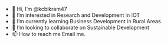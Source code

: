 - 👋 Hi, I’m @kcbikram47
- 👀 I’m interested in Research and Development in IOT
- 🌱 I’m currently learning Business Development in Rural Areas
- 💞️ I’m looking to collaborate on Sustainable Development
- 📫 How to reach me Email me.

<!---
kcbikram47/kcbikram47 is a ✨ special ✨ repository because its `README.md` (this file) appears on your GitHub profile.
You can click the Preview link to take a look at your changes.
--->
